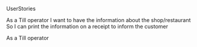 UserStories

As a Till operator
I want to have the information about the shop/restaurant
So I can print the information on a receipt to inform the customer

As a Till operator